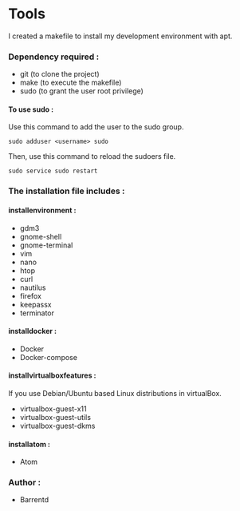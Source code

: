 # Tools
I created a makefile to install my development environment with apt.

### Dependency required :

- git (to clone the project)
- make (to execute the makefile)
- sudo (to grant the user root privilege)

#### To use sudo :

Use this command to add the user to the sudo group.

```console
sudo adduser <username> sudo
```

Then, use this command to reload the sudoers file.
```console
sudo service sudo restart
```

### The installation file includes :

#### installenvironment :
- gdm3
- gnome-shell
- gnome-terminal
- vim
- nano
- htop
- curl
- nautilus
- firefox
- keepassx
- terminator

#### installdocker :
- Docker
- Docker-compose

#### installvirtualboxfeatures :
If you use Debian/Ubuntu based Linux distributions in virtualBox.
- virtualbox-guest-x11 
- virtualbox-guest-utils 
- virtualbox-guest-dkms

#### installatom :
- Atom

### Author :
- Barrentd
